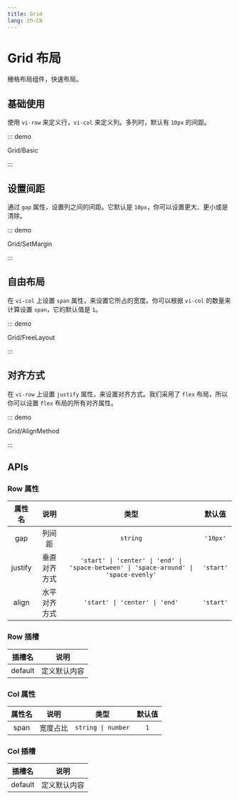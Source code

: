 ```yaml
---
title: Grid
lang: zh-CN
---
```


# Grid 布局

栅格布局组件，快速布局。

## 基础使用

使用 `vi-row` 来定义行，`vi-col` 来定义列。多列时，默认有 `10px` 的间距。

::: demo

Grid/Basic

:::

## 设置间距

通过 `gap` 属性，设置列之间的间距。它默认是 `10px`，你可以设置更大、更小或是清除。

::: demo

Grid/SetMargin

:::

## 自由布局

在 `vi-col` 上设置 `span` 属性，来设置它所占的宽度。你可以根据 `vi-col` 的数量来计算设置 `span`，它的默认值是 `1`。

::: demo

Grid/FreeLayout

:::

## 对齐方式

在 `vi-row` 上设置 `justify` 属性，来设置对齐方式。我们采用了 `flex` 布局，所以你可以设置 `flex` 布局的所有对齐属性。

::: demo

Grid/AlignMethod

:::

## APIs

### Row 属性

| 属性名 | 说明 | 类型 | 默认值 |
| :---: | :---: | :---: | :---: |
| gap | 列间距 | `string` | `'10px'` |
| justify | 垂直对齐方式 | `'start' \| 'center' \| 'end' \| 'space-between' \| 'space-around' \| 'space-evenly'` | `'start'` |
| align | 水平对齐方式 | `'start' \| 'center' \| 'end'` | `'start'` |

### Row 插槽

| 插槽名 | 说明 |
| :---: | :---: |
| default | 定义默认内容 |

### Col 属性

| 属性名 | 说明 | 类型 | 默认值 |
| :---: | :---: | :---: | :---: |
| span | 宽度占比 | `string \| number` | `1` |

### Col 插槽

| 插槽名 | 说明 |
| :---: | :---: |
| default | 定义默认内容 |
